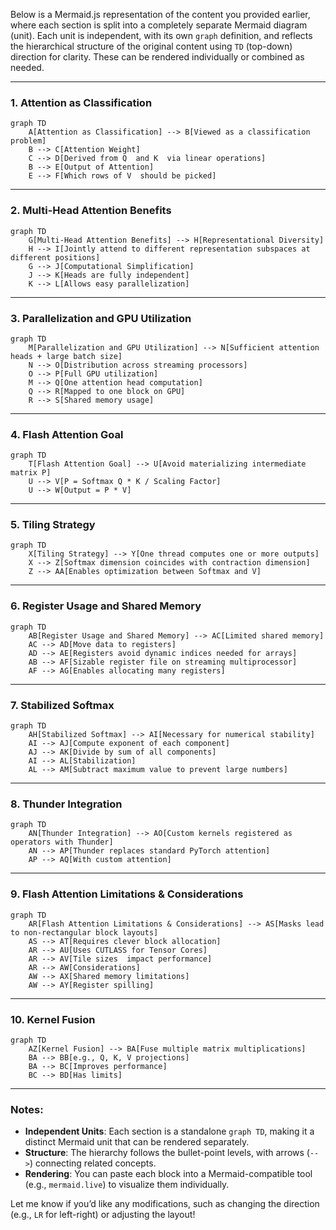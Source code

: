 Below is a Mermaid.js representation of the content you provided earlier, where each section is split into a completely separate Mermaid diagram (unit). Each unit is independent, with its own `graph` definition, and reflects the hierarchical structure of the original content using `TD` (top-down) direction for clarity. These can be rendered individually or combined as needed.

---

### 1. Attention as Classification
```mermaid
graph TD
    A[Attention as Classification] --> B[Viewed as a classification problem]
    B --> C[Attention Weight]
    C --> D[Derived from Q  and K  via linear operations]
    B --> E[Output of Attention]
    E --> F[Which rows of V  should be picked]
```

---

### 2. Multi-Head Attention Benefits
```mermaid
graph TD
    G[Multi-Head Attention Benefits] --> H[Representational Diversity]
    H --> I[Jointly attend to different representation subspaces at different positions]
    G --> J[Computational Simplification]
    J --> K[Heads are fully independent]
    K --> L[Allows easy parallelization]
```

---

### 3. Parallelization and GPU Utilization
```mermaid
graph TD
    M[Parallelization and GPU Utilization] --> N[Sufficient attention heads + large batch size]
    N --> O[Distribution across streaming processors]
    O --> P[Full GPU utilization]
    M --> Q[One attention head computation]
    Q --> R[Mapped to one block on GPU]
    R --> S[Shared memory usage]
```

---

### 4. Flash Attention Goal
```mermaid
graph TD
    T[Flash Attention Goal] --> U[Avoid materializing intermediate matrix P]
    U --> V[P = Softmax Q * K / Scaling Factor]
    U --> W[Output = P * V]
```

---

### 5. Tiling Strategy
```mermaid
graph TD
    X[Tiling Strategy] --> Y[One thread computes one or more outputs]
    X --> Z[Softmax dimension coincides with contraction dimension]
    Z --> AA[Enables optimization between Softmax and V]
```

---

### 6. Register Usage and Shared Memory
```mermaid
graph TD
    AB[Register Usage and Shared Memory] --> AC[Limited shared memory]
    AC --> AD[Move data to registers]
    AD --> AE[Registers avoid dynamic indices needed for arrays]
    AB --> AF[Sizable register file on streaming multiprocessor]
    AF --> AG[Enables allocating many registers]
```

---

### 7. Stabilized Softmax
```mermaid
graph TD
    AH[Stabilized Softmax] --> AI[Necessary for numerical stability]
    AI --> AJ[Compute exponent of each component]
    AJ --> AK[Divide by sum of all components]
    AI --> AL[Stabilization]
    AL --> AM[Subtract maximum value to prevent large numbers]
```

---

### 8. Thunder Integration
```mermaid
graph TD
    AN[Thunder Integration] --> AO[Custom kernels registered as operators with Thunder]
    AN --> AP[Thunder replaces standard PyTorch attention]
    AP --> AQ[With custom attention]
```

---

### 9. Flash Attention Limitations & Considerations
```mermaid
graph TD
    AR[Flash Attention Limitations & Considerations] --> AS[Masks lead to non-rectangular block layouts]
    AS --> AT[Requires clever block allocation]
    AR --> AU[Uses CUTLASS for Tensor Cores]
    AR --> AV[Tile sizes  impact performance]
    AR --> AW[Considerations]
    AW --> AX[Shared memory limitations]
    AW --> AY[Register spilling]
```

---

### 10. Kernel Fusion
```mermaid
graph TD
    AZ[Kernel Fusion] --> BA[Fuse multiple matrix multiplications]
    BA --> BB[e.g., Q, K, V projections]
    BA --> BC[Improves performance]
    BC --> BD[Has limits]
```

---

### Notes:
- **Independent Units**: Each section is a standalone `graph TD`, making it a distinct Mermaid unit that can be rendered separately.
- **Structure**: The hierarchy follows the bullet-point levels, with arrows (`-->`) connecting related concepts.
- **Rendering**: You can paste each block into a Mermaid-compatible tool (e.g., `mermaid.live`) to visualize them individually.

Let me know if you’d like any modifications, such as changing the direction (e.g., `LR` for left-right) or adjusting the layout!
